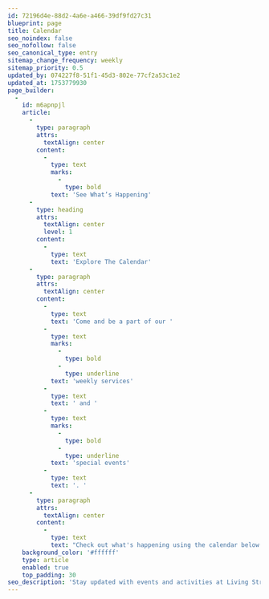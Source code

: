 ```yaml
---
id: 72196d4e-88d2-4a6e-a466-39df9fd27c31
blueprint: page
title: Calendar
seo_noindex: false
seo_nofollow: false
seo_canonical_type: entry
sitemap_change_frequency: weekly
sitemap_priority: 0.5
updated_by: 074227f8-51f1-45d3-802e-77cf2a53c1e2
updated_at: 1753779930
page_builder:
  -
    id: m6apnpjl
    article:
      -
        type: paragraph
        attrs:
          textAlign: center
        content:
          -
            type: text
            marks:
              -
                type: bold
            text: 'See What’s Happening'
      -
        type: heading
        attrs:
          textAlign: center
          level: 1
        content:
          -
            type: text
            text: 'Explore The Calendar'
      -
        type: paragraph
        attrs:
          textAlign: center
        content:
          -
            type: text
            text: 'Come and be a part of our '
          -
            type: text
            marks:
              -
                type: bold
              -
                type: underline
            text: 'weekly services'
          -
            type: text
            text: ' and '
          -
            type: text
            marks:
              -
                type: bold
              -
                type: underline
            text: 'special events'
          -
            type: text
            text: '. '
      -
        type: paragraph
        attrs:
          textAlign: center
        content:
          -
            type: text
            text: "Check out what's happening using the calendar below."
    background_color: '#ffffff'
    type: article
    enabled: true
    top_padding: 30
seo_description: 'Stay updated with events and activities at Living Streams Christian Church. Check our calendar for upcoming services, programs, and special events.'
---
```


